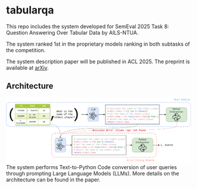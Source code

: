 # tabularqa

This repo includes the system developed for SemEval 2025 Task 8: Question Answering Over Tabular Data by AILS-NTUA.

The system ranked 1st in the proprietary models ranking in both subtasks of the competition.

The system description paper will be published in ACL 2025. The preprint is available at [arXiv](https://arxiv.org/abs/2503.00435).

## Architecture
![Architecture](./assets/Architecture.png)
The system performs Text-to-Python Code conversion of user queries through prompting Large Language Models (LLMs). More details on the architecture can be found in the paper.
